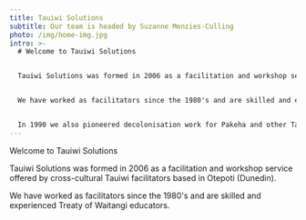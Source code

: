 ```yaml
---
title: Tauiwi Solutions
subtitle: Our team is headed by Suzanne Menzies-Culling
photo: /img/home-img.jpg
intro: >-
  # Welcome to Tauiwi Solutions


  Tauiwi Solutions was formed in 2006 as a facilitation and workshop service offered by cross-cultural Tauiwi facilitators based in Otepoti (Dunedin).


  We have worked as facilitators since the 1980's and are skilled and experienced Treaty of Waitangi educators.


  In 1990 we also pioneered decolonisation work for Pakeha and other Tauiwi peoples under the name Beams & Specks Workshops. These decolonisation workshops focused on exploring how issues of colonisation affected
---
```

Welcome to Tauiwi Solutions

Tauiwi Solutions was formed in 2006 as a facilitation and workshop service offered by cross-cultural Tauiwi facilitators based in Otepoti (Dunedin).

We have worked as facilitators since the 1980's and are skilled and experienced Treaty of Waitangi educators.
